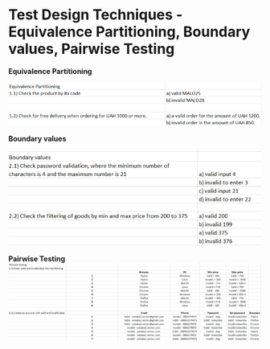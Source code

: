 # Test Design Techniques - Equivalence Partitioning, Boundary values, Pairwise Testing

**Equivalence Partitioning**
    
![](screenshoot/EquivalencePartitioning.png)

**Boundary values**
  
![](screenshoot/BoundaryValues.png)

**Pairwise Testing**
![](screenshoot/PairwiseTesting.png)
